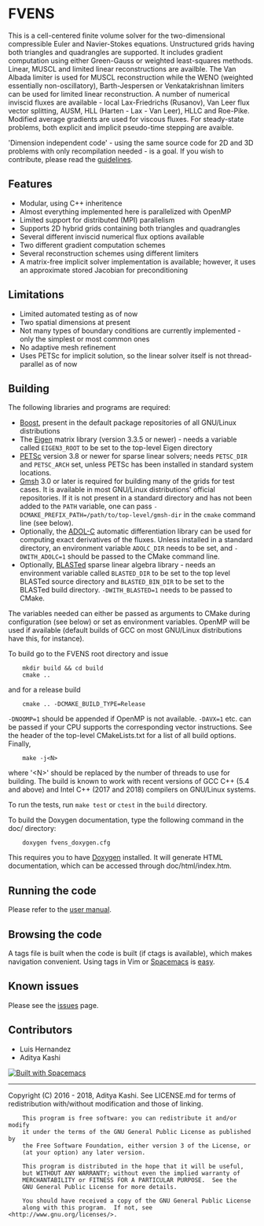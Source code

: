 FVENS
=====

This is a cell-centered finite volume solver for the two-dimensional compressible Euler and Navier-Stokes equations. Unstructured grids having both triangles and quadrangles are supported. It includes gradient computation using either Green-Gauss or weighted least-squares methods. Linear, MUSCL and limited linear reconstructions are availble. The Van Albada limiter is used for MUSCL reconstruction while the WENO (weighted essentially non-oscillatory), Barth-Jespersen or Venkatakrishnan limiters can be used for limited linear reconstruction. A number of numerical inviscid fluxes are available - local Lax-Friedrichs (Rusanov), Van Leer flux vector splitting, AUSM, HLL (Harten - Lax - Van Leer), HLLC and Roe-Pike. Modified average gradients are used for viscous fluxes. For steady-state problems, both explicit and implicit pseudo-time stepping are avaible. 

'Dimension independent code' - using the same source code for 2D and 3D problems with only recompilation needed - is a goal. If you wish to contribute, please read the [guidelines](CONTRIBUTING.md).

Features
--------
- Modular, using C++ inheritence
- Almost everything implemented here is parallelized with OpenMP
- Limited support for distributed (MPI) parallelism
- Supports 2D hybrid grids containing both triangles and quadrangles
- Several different inviscid numerical flux options available
- Two different gradient computation schemes
- Several reconstruction schemes using different limiters
- A matrix-free implicit solver implementation is available; however, it uses an approximate stored Jacobian for preconditioning

Limitations
-----------
- Limited automated testing as of now
- Two spatial dimensions at present
- Not many types of boundary conditions are currently implemented - only the simplest or most common ones
- No adaptive mesh refinement
- Uses PETSc for implicit solution, so the linear solver itself is not thread-parallel as of now

Building
--------
The following libraries and programs are required:
- [Boost](http://www.boost.org/), present in the default package repositories of all GNU/Linux distributions
- The [Eigen](http://eigen.tuxfamily.org/index.php?title=Main_Page) matrix library (version 3.3.5 or newer) - needs a variable called `EIGEN3_ROOT` to be set to the top-level Eigen directory
- [PETSc](http://www.mcs.anl.gov/petsc/) version 3.8 or newer for sparse linear solvers; needs `PETSC_DIR` and `PETSC_ARCH` set, unless PETSc has been installed in standard system locations.
- [Gmsh](http://gmsh.info/) 3.0 or later is required for building many of the grids for test cases. It is available in most GNU/Linux distributions' official repositories. If it is not present in a standard directory and has not been added to the `PATH` variable, one can pass
`-DCMAKE_PREFIX_PATH=/path/to/top-level/gmsh-dir` in the `cmake` command line (see below).
- Optionally, the [ADOL-C](https://projects.coin-or.org/ADOL-C) automatic differentiation library can be used for computing exact derivatives of the fluxes. Unless installed in a standard directory, an environment variable `ADOLC_DIR` needs to be set, and `-DWITH_ADOLC=1` should be passed to the CMake command line.
- Optionally, [BLASTed](https://github.com/Slaedr/BLASTed) sparse linear algebra library - needs an environment variable called `BLASTED_DIR` to be set to the top level BLASTed source directory and `BLASTED_BIN_DIR` to be set to the BLASTed build directory. `-DWITH_BLASTED=1` needs to be passed to CMake.

The variables needed can either be passed as arguments to CMake during configuration (see below) or set as environment variables. OpenMP will be used if available (default builds of GCC on most GNU/Linux distributions have this, for instance).

To build go to the FVENS root directory and issue

		mkdir build && cd build
		cmake .. 

and for a release build

		cmake .. -DCMAKE_BUILD_TYPE=Release

`-DNOOMP=1` should be appended if OpenMP is not available. `-DAVX=1` etc. can be passed if your CPU supports the corresponding vector instructions. See the header of the top-level CMakeLists.txt for a list of all build options.  Finally,

		make -j<N>

where '\<N\>' should be replaced by the number of threads to use for building. The build is known to work with recent versions of GCC C++ (5.4 and above) and Intel C++ (2017 and 2018) compilers on GNU/Linux systems.

To run the tests, run `make test` or `ctest` in the `build` directory.

To build the Doxygen documentation, type the following command in the doc/ directory:

		doxygen fvens_doxygen.cfg

This requires you to have [Doxygen](http://www.stack.nl/~dimitri/doxygen/index.html) installed. It will generate HTML documentation, which can be accessed through doc/html/index.htm.

Running the code
----------------
Please refer to the [user manual](docs/user-doc.md).

Browsing the code
-----------------
A tags file is built when the code is built (if ctags is available), which makes navigation convenient. Using tags in Vim or [Spacemacs](http://spacemacs.org/) is [easy](http://vim.wikia.com/wiki/Browsing_programs_with_tags).

Known issues
------------
Please see the [issues](https://github.com/Slaedr/FVENS/issues) page.

Contributors
------------
- Luis Hernandez
- Aditya Kashi

[![Built with Spacemacs](https://cdn.rawgit.com/syl20bnr/spacemacs/442d025779da2f62fc86c2082703697714db6514/assets/spacemacs-badge.svg)](http://spacemacs.org)

---

Copyright (C) 2016 - 2018, Aditya Kashi. See LICENSE.md for terms of redistribution with/without modification and those of linking.

        This program is free software: you can redistribute it and/or modify
        it under the terms of the GNU General Public License as published by
        the Free Software Foundation, either version 3 of the License, or
        (at your option) any later version.

        This program is distributed in the hope that it will be useful,
        but WITHOUT ANY WARRANTY; without even the implied warranty of
        MERCHANTABILITY or FITNESS FOR A PARTICULAR PURPOSE.  See the
        GNU General Public License for more details.

        You should have received a copy of the GNU General Public License
        along with this program.  If not, see <http://www.gnu.org/licenses/>.
